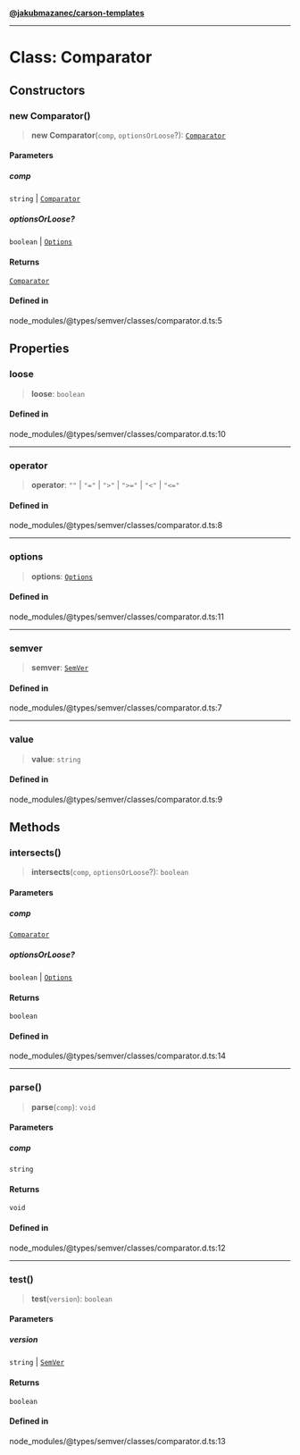 [**@jakubmazanec/carson-templates**](../../../README.md)

---

# Class: Comparator

## Constructors

### new Comparator()

> **new Comparator**(`comp`, `optionsOrLoose`?): [`Comparator`](Comparator.md)

#### Parameters

##### comp

`string` | [`Comparator`](Comparator.md)

##### optionsOrLoose?

`boolean` | [`Options`](../interfaces/Options.md)

#### Returns

[`Comparator`](Comparator.md)

#### Defined in

node_modules/@types/semver/classes/comparator.d.ts:5

## Properties

### loose

> **loose**: `boolean`

#### Defined in

node_modules/@types/semver/classes/comparator.d.ts:10

---

### operator

> **operator**: `""` \| `"="` \| `">"` \| `">="` \| `"<"` \| `"<="`

#### Defined in

node_modules/@types/semver/classes/comparator.d.ts:8

---

### options

> **options**: [`Options`](../interfaces/Options.md)

#### Defined in

node_modules/@types/semver/classes/comparator.d.ts:11

---

### semver

> **semver**: [`SemVer`](SemVer.md)

#### Defined in

node_modules/@types/semver/classes/comparator.d.ts:7

---

### value

> **value**: `string`

#### Defined in

node_modules/@types/semver/classes/comparator.d.ts:9

## Methods

### intersects()

> **intersects**(`comp`, `optionsOrLoose`?): `boolean`

#### Parameters

##### comp

[`Comparator`](Comparator.md)

##### optionsOrLoose?

`boolean` | [`Options`](../interfaces/Options.md)

#### Returns

`boolean`

#### Defined in

node_modules/@types/semver/classes/comparator.d.ts:14

---

### parse()

> **parse**(`comp`): `void`

#### Parameters

##### comp

`string`

#### Returns

`void`

#### Defined in

node_modules/@types/semver/classes/comparator.d.ts:12

---

### test()

> **test**(`version`): `boolean`

#### Parameters

##### version

`string` | [`SemVer`](SemVer.md)

#### Returns

`boolean`

#### Defined in

node_modules/@types/semver/classes/comparator.d.ts:13
